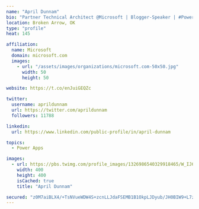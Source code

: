 ```yaml
---
name: "April Dunnam"
bio: "Partner Technical Architect @Microsoft | Blogger-Speaker | #PowerApps, #PowerAutomate, #Office365, #SharePoint | #WIT | #Karaoke Queen"
location: Broken Arrow, OK
type: "profile"
heat: 145

affiliation:
  name: Microsoft
  domain: microsoft.com
  images:
    - url: "/assets/images/organizations/microsoft.com-50x50.jpg"
      width: 50
      height: 50

website: https://t.co/enJuiGEQZc

twitter:
  username: aprildunnam
  url: https://twitter.com/aprildunnam
  followers: 11788

linkedin:
  url: https://www.linkedin.com/public-profile/in/april-dunnam

topics:
  - Power Apps

images:
  - url: https://pbs.twimg.com/profile_images/1326986540329918465/W_IJ6Ih2_400x400.jpg
    width: 400
    height: 400
    isCached: true
    title: "April Dunnam"

secured: "z0M7aiBLX4/+TsNVueWDW4S+zcnLLJdaFSEMB1B1OkpLJDyub/JH0BIW9+L7z1mvPFD9qljWIUol9RNlvE+RP85xMcE+8sUbvGCLyowpbFb4OQmkS7jXADN5Tck6a2cosw4rDErH9cSOfxh0qSncMVMTwhswFbcVN9HL1NEJrfC08+lV9VcQfcv9ZZrYqBB5XNVtitt5a67dg0VsUlgHg+2lQrllWCVArs7ojGaeY2UeyUk+IvLcl03uqoxxgvCqEyqqeUWZSeH8j1HJs9kVzxeoenNYaQ71/WEeBmSQLq2wyShqPXGh3SBYPpsOIJGl1hdidKrbZZySf4JUSjKvVGsbKQ3JYyUzmk83JaAMvWV0YbMSvKPE75yro0XHei42STU59o4ZWLz2kU8vd2/q2hAH/HhH7hgeeLX+CrZHOcQ=;QTuf1Igj/6gbl8kmvJRoGg=="
---
```


